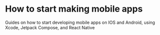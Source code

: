 # How to start making mobile apps
Guides on how to start developing mobile apps on IOS and Android, using Xcode, Jetpack Compose, and React Native
